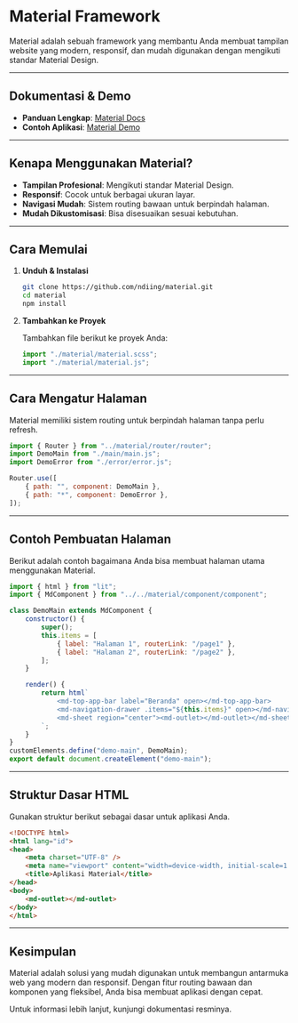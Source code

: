 # Material Framework

Material adalah sebuah framework yang membantu Anda membuat tampilan website yang modern, responsif, dan mudah digunakan dengan mengikuti standar Material Design.

---

## Dokumentasi & Demo

- **Panduan Lengkap**: [Material Docs](https://ndiing.github.io/material/dist/#/docs/badge)
- **Contoh Aplikasi**: [Material Demo](https://ndiing.github.io/material/dist/#/demo)

---

## Kenapa Menggunakan Material?

- **Tampilan Profesional**: Mengikuti standar Material Design.
- **Responsif**: Cocok untuk berbagai ukuran layar.
- **Navigasi Mudah**: Sistem routing bawaan untuk berpindah halaman.
- **Mudah Dikustomisasi**: Bisa disesuaikan sesuai kebutuhan.

---

## Cara Memulai

1. **Unduh & Instalasi**

   ```bash
   git clone https://github.com/ndiing/material.git
   cd material
   npm install
   ```

2. **Tambahkan ke Proyek**

   Tambahkan file berikut ke proyek Anda:

   ```js
   import "./material/material.scss";
   import "./material/material.js";
   ```

---

## Cara Mengatur Halaman

Material memiliki sistem routing untuk berpindah halaman tanpa perlu refresh.

```js
import { Router } from "../material/router/router";
import DemoMain from "./main/main.js";
import DemoError from "./error/error.js";

Router.use([
    { path: "", component: DemoMain },
    { path: "*", component: DemoError },
]);
```

---

## Contoh Pembuatan Halaman

Berikut adalah contoh bagaimana Anda bisa membuat halaman utama menggunakan Material.

```js
import { html } from "lit";
import { MdComponent } from "../../material/component/component";

class DemoMain extends MdComponent {
    constructor() {
        super();
        this.items = [
            { label: "Halaman 1", routerLink: "/page1" },
            { label: "Halaman 2", routerLink: "/page2" },
        ];
    }

    render() {
        return html`
            <md-top-app-bar label="Beranda" open></md-top-app-bar>
            <md-navigation-drawer .items="${this.items}" open></md-navigation-drawer>
            <md-sheet region="center"><md-outlet></md-outlet></md-sheet>
        `;
    }
}
customElements.define("demo-main", DemoMain);
export default document.createElement("demo-main");
```

---

## Struktur Dasar HTML

Gunakan struktur berikut sebagai dasar untuk aplikasi Anda.

```html
<!DOCTYPE html>
<html lang="id">
<head>
    <meta charset="UTF-8" />
    <meta name="viewport" content="width=device-width, initial-scale=1.0" />
    <title>Aplikasi Material</title>
</head>
<body>
    <md-outlet></md-outlet>
</body>
</html>
```

---

## Kesimpulan

Material adalah solusi yang mudah digunakan untuk membangun antarmuka web yang modern dan responsif. Dengan fitur routing bawaan dan komponen yang fleksibel, Anda bisa membuat aplikasi dengan cepat.

Untuk informasi lebih lanjut, kunjungi dokumentasi resminya.

